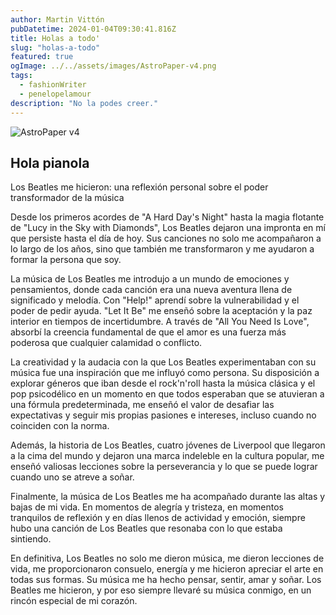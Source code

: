 ```yaml
---
author: Martin Vittón
pubDatetime: 2024-01-04T09:30:41.816Z
title: Holas a todo'
slug: "holas-a-todo"
featured: true
ogImage: ../../assets/images/AstroPaper-v4.png
tags:
  - fashionWriter 
  - penelopelamour
description: "No la podes creer."
---
```


![AstroPaper v4](https://64.media.tumblr.com/avatar_7f6b2fcd0faa_64.pnj)
## Hola pianola

Los Beatles me hicieron: una reflexión personal sobre el poder transformador de la música

Desde los primeros acordes de "A Hard Day's Night" hasta la magia flotante de "Lucy in the Sky with Diamonds", Los Beatles dejaron una impronta en mí que persiste hasta el día de hoy. Sus canciones no solo me acompañaron a lo largo de los años, sino que también me transformaron y me ayudaron a formar la persona que soy.

La música de Los Beatles me introdujo a un mundo de emociones y pensamientos, donde cada canción era una nueva aventura llena de significado y melodía. Con "Help!" aprendí sobre la vulnerabilidad y el poder de pedir ayuda. "Let It Be" me enseñó sobre la aceptación y la paz interior en tiempos de incertidumbre. A través de "All You Need Is Love", absorbí la creencia fundamental de que el amor es una fuerza más poderosa que cualquier calamidad o conflicto.

La creatividad y la audacia con la que Los Beatles experimentaban con su música fue una inspiración que me influyó como persona. Su disposición a explorar géneros que iban desde el rock'n'roll hasta la música clásica y el pop psicodélico en un momento en que todos esperaban que se atuvieran a una fórmula predeterminada, me enseñó el valor de desafiar las expectativas y seguir mis propias pasiones e intereses, incluso cuando no coinciden con la norma.

Además, la historia de Los Beatles, cuatro jóvenes de Liverpool que llegaron a la cima del mundo y dejaron una marca indeleble en la cultura popular, me enseñó valiosas lecciones sobre la perseverancia y lo que se puede lograr cuando uno se atreve a soñar.

Finalmente, la música de Los Beatles me ha acompañado durante las altas y bajas de mi vida. En momentos de alegría y tristeza, en momentos tranquilos de reflexión y en días llenos de actividad y emoción, siempre hubo una canción de Los Beatles que resonaba con lo que estaba sintiendo. 

En definitiva, Los Beatles no solo me dieron música, me dieron lecciones de vida, me proporcionaron consuelo, energía y me hicieron apreciar el arte en todas sus formas. Su música me ha hecho pensar, sentir, amar y soñar. Los Beatles me hicieron, y por eso siempre llevaré su música conmigo, en un rincón especial de mi corazón.


